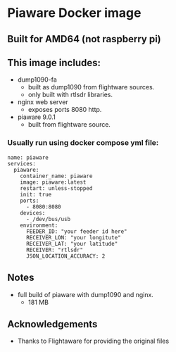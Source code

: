 # Piaware Docker image

## Built for AMD64 (not raspberry pi)

## This image includes:
- dump1090-fa 
    - built as dump1090 from flightware sources.
    - only built with rtlsdr libraries. 
- nginx web server 
    -  exposes ports 8080 http.
- piaware 9.0.1
    - built from flightware source.
### Usually run using docker compose yml file:
```
name: piaware
services:
  piaware:
    container_name: piaware
    image: piaware:latest
    restart: unless-stopped
    init: true
    ports:
      - 8080:8080
    devices:
      - /dev/bus/usb
    environment:
      FEEDER_ID: "your feeder id here"
      RECEIVER_LON: "your longitute"
      RECEIVER_LAT: "your latitude"
      RECEIVER: "rtlsdr"
      JSON_LOCATION_ACCURACY: 2 
```
## Notes
- full build of piaware with dump1090 and nginx.
    - 181 MB 
## Acknowledgements
- Thanks to Flightaware for providing the original files
